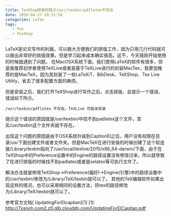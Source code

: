 ```yaml
---
title: TexShop排版时提示/usr/texbin/pdflatex不存在
date: 2016-04-27 19:31:54
categories: LaTex
tags:
   - Tex
   - TexShop
---
```


LaTeX是论文写作的利器，可以极大方便我们的排版工作，因为只用几行代码就可以做出非常好的排版效果。但是学习起来成本确实很高。这不，今天我刚开始使用的时候就遇到了问题。
在MacOSX系统下面，我们使用LaTeX的软件有很多，但是我推荐初学者使用TeXLive或者是基于TeXLive进行的封装MacTex，我更加推荐的是MacTeX，因为其封装了一些LaTeXiT、BibDesk、TeXShop、Tex Live Utility，省去了很多配置方面的麻烦。
<!-- more -->

但是安装之后，我们打开TeXShop进行写作之后，点击排版，会提示一个错误，错误如下所示。
```
/usr/texbin/pdflatex 不存在。TeXLive 可能未安装
```
提示这个错误的原因就是/usr/texbin/中找不到padlatex这个文件，其实/usr/texbin这个文件夹就不存在。

出现这个问题的原因是由于OSX系统升级到CaptionEI之后，用户没有权限在目录/usr下面创建文件或者文件夹。但是MacTeX在进行安装的时候创建了这个软连接/Library/texbin指向了/usr/local/texlive/2015/x86_64-darwin/下面，由于在TeXShop中的Preference设置中的Engine的路径设置没有修改过来，所以就导致了在进行排版的时候找不到padlatex或者是xelatex等可执行文件了。

解决办法就是修改TeXShop->Preference(偏好)->Engine(引擎)中的路径设置中的/usr/texbin/修改为/Library/TeX/texbin就可以了。
其他的TeX编辑软件如果出现这样的情况，也可以采用相同的设置方法，将tex的路径修改为/Library/TeX/texbin就可以了。

参考官方文档[ UpdatingForEIcaptian][1]
[1]: http://7xsnoh.com2.z0.glb.clouddn.com/UpdatingForElCapitan.pdf

